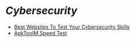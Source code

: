 # ***Cybersecurity***

* [Best Websites To Test Your Cybersecurity Skills](./cybersecurity/cyberskills)
* [ApkToolM Speed Test](./cybersecurity/apktoolm)